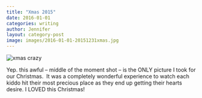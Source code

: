 ```yaml
---
title: "Xmas 2015"
date: 2016-01-01
categories: writing
author: Jennifer
layout: category-post
image: images/2016-01-01-20151231xmas.jpg
---
```

![xmas crazy](https://jaythanelam.github.io/swiss/assets/images/2016-01-01-20151231xmas.jpg)

Yep. this awful &#8211; middle of the moment shot &#8211; is the ONLY picture I took for our Christmas. &nbsp;It was a completely wonderful experience to watch each kiddo hit their most precious place as they end up getting their hearts desire. I LOVED this Christmas!
